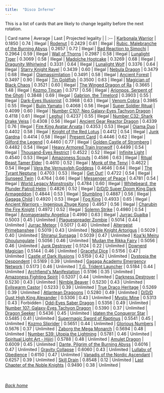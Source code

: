 ```yaml
---
title:  "Disco Inferno"
---
```


This is a list of cards that are likely to change legality before the next rotation.

| Card name | Average | Last | Projected legality |
| :-- |
[Karbonala Warrior](https://db.ygoprodeck.com/card/?search=Karbonala%20Warrior) | 0.1850 | 0.74 | Illegal |
[Rodenut](https://db.ygoprodeck.com/card/?search=Rodenut) | 0.2429 | 0.61 | Illegal |
[Rubic, Malebranche of the Burning Abyss](https://db.ygoprodeck.com/card/?search=Rubic,%20Malebranche%20of%20the%20Burning%20Abyss) | 0.2657 | 0.72 | Illegal |
[Bad Reaction to Simochi](https://db.ygoprodeck.com/card/?search=Bad%20Reaction%20to%20Simochi) | 0.2964 | 0.59 | Illegal |
[Wall of Thorns](https://db.ygoprodeck.com/card/?search=Wall%20of%20Thorns) | 0.2987 | 0.58 | Illegal |
[Lunalight Tiger](https://db.ygoprodeck.com/card/?search=Lunalight%20Tiger) | 0.3069 | 0.58 | Illegal |
[Madolche Hootcake](https://db.ygoprodeck.com/card/?search=Madolche%20Hootcake) | 0.3269 | 0.68 | Illegal |
[Dragunity Whirlwind](https://db.ygoprodeck.com/card/?search=Dragunity%20Whirlwind) | 0.3331 | 0.64 | Illegal |
[Lunalight Wolf](https://db.ygoprodeck.com/card/?search=Lunalight%20Wolf) | 0.3376 | 0.64 | Illegal |
[Starry Knight Rayel](https://db.ygoprodeck.com/card/?search=Starry%20Knight%20Rayel) | 0.3439 | 0.60 | Illegal |
[Nebula Dragon](https://db.ygoprodeck.com/card/?search=Nebula%20Dragon) | 0.3479 | 0.68 | Illegal |
[Ojamassimilation](https://db.ygoprodeck.com/card/?search=Ojamassimilation) | 0.3491 | 0.58 | Illegal |
[Ancient Forest](https://db.ygoprodeck.com/card/?search=Ancient%20Forest) | 0.3497 | 0.90 | Illegal |
[Tin Goldfish](https://db.ygoprodeck.com/card/?search=Tin%20Goldfish) | 0.3500 | 0.63 | Illegal |
[Magician of Black Chaos](https://db.ygoprodeck.com/card/?search=Magician%20of%20Black%20Chaos) | 0.3521 | 0.60 | Illegal |
[The Winged Dragon of Ra](https://db.ygoprodeck.com/card/?search=The%20Winged%20Dragon%20of%20Ra) | 0.3665 | 1.48 | Illegal |
[Kozmo Tincan](https://db.ygoprodeck.com/card/?search=Kozmo%20Tincan) | 0.3717 | 0.56 | Illegal |
[Arionpos, Serpent of the Ghoti](https://db.ygoprodeck.com/card/?search=Arionpos,%20Serpent%20of%20the%20Ghoti) | 0.3848 | 0.69 | Illegal |
[Gabrion, the Timelord](https://db.ygoprodeck.com/card/?search=Gabrion,%20the%20Timelord) | 0.3903 | 0.55 | Illegal |
[Dark-Eyes Illusionist](https://db.ygoprodeck.com/card/?search=Dark-Eyes%20Illusionist) | 0.3968 | 0.63 | Illegal |
[Venom Cobra](https://db.ygoprodeck.com/card/?search=Venom%20Cobra) | 0.3985 | 0.55 | Illegal |
[Bujin Yamato](https://db.ygoprodeck.com/card/?search=Bujin%20Yamato) | 0.4068 | 0.56 | Illegal |
[Super Soldier Ritual](https://db.ygoprodeck.com/card/?search=Super%20Soldier%20Ritual) | 0.4099 | 0.60 | Illegal |
[Number C107: Neo Galaxy-Eyes Tachyon Dragon](https://db.ygoprodeck.com/card/?search=Number%20C107:%20Neo%20Galaxy-Eyes%20Tachyon%20Dragon) | 0.4118 | 0.61 | Illegal |
[Leghul](https://db.ygoprodeck.com/card/?search=Leghul) | 0.4237 | 0.55 | Illegal |
[Number C32: Shark Drake Veiss](https://db.ygoprodeck.com/card/?search=Number%20C32:%20Shark%20Drake%20Veiss) | 0.4308 | 0.56 | Illegal |
[Ancient Gear Reactor Dragon](https://db.ygoprodeck.com/card/?search=Ancient%20Gear%20Reactor%20Dragon) | 0.4339 | 0.76 | Illegal |
[Fire King Avatar Arvata](https://db.ygoprodeck.com/card/?search=Fire%20King%20Avatar%20Arvata) | 0.4353 | 0.53 | Illegal |
[Ojama Duo](https://db.ygoprodeck.com/card/?search=Ojama%20Duo) | 0.4402 | 0.58 | Illegal |
[Knight of the Red Lotus](https://db.ygoprodeck.com/card/?search=Knight%20of%20the%20Red%20Lotus) | 0.4412 | 0.54 | Illegal |
[Junk Gardna](https://db.ygoprodeck.com/card/?search=Junk%20Gardna) | 0.4414 | 0.58 | Illegal |
[Present Card](https://db.ygoprodeck.com/card/?search=Present%20Card) | 0.4446 | 0.62 | Illegal |
[Gilford the Legend](https://db.ygoprodeck.com/card/?search=Gilford%20the%20Legend) | 0.4460 | 0.77 | Illegal |
[Golden Castle of Stromberg](https://db.ygoprodeck.com/card/?search=Golden%20Castle%20of%20Stromberg) | 0.4482 | 0.54 | Illegal |
[Heavy Armored Train Ironwolf](https://db.ygoprodeck.com/card/?search=Heavy%20Armored%20Train%20Ironwolf) | 0.4499 | 0.54 | Illegal |
[Thousand-Eyes Restrict](https://db.ygoprodeck.com/card/?search=Thousand-Eyes%20Restrict) | 0.4522 | 0.52 | Illegal |
[Infinite Light](https://db.ygoprodeck.com/card/?search=Infinite%20Light) | 0.4540 | 0.53 | Illegal |
[Amazoness Scouts](https://db.ygoprodeck.com/card/?search=Amazoness%20Scouts) | 0.4586 | 0.63 | Illegal |
[Ritual Beast Tamer Elder](https://db.ygoprodeck.com/card/?search=Ritual%20Beast%20Tamer%20Elder) | 0.4610 | 0.52 | Illegal |
[Monk of the Tenyi](https://db.ygoprodeck.com/card/?search=Monk%20of%20the%20Tenyi) | 0.4622 | 0.54 | Illegal |
[Vera the Vernusylph Goddess](https://db.ygoprodeck.com/card/?search=Vera%20the%20Vernusylph%20Goddess) | 0.4646 | 0.64 | Illegal |
[The Tyrant Neptune](https://db.ygoprodeck.com/card/?search=The%20Tyrant%20Neptune) | 0.4703 | 0.53 | Illegal |
[Get Out!](https://db.ygoprodeck.com/card/?search=Get%20Out!) | 0.4722 | 0.54 | Illegal |
[Sunseed Twin](https://db.ygoprodeck.com/card/?search=Sunseed%20Twin) | 0.4764 | 0.66 | Illegal |
[Messenger of Peace](https://db.ygoprodeck.com/card/?search=Messenger%20of%20Peace) | 0.4781 | 0.54 | Illegal |
[World Legacy Monstrosity](https://db.ygoprodeck.com/card/?search=World%20Legacy%20Monstrosity) | 0.4784 | 0.60 | Illegal |
[Whitebeard, the Plunder Patroll Helm](https://db.ygoprodeck.com/card/?search=Whitebeard,%20the%20Plunder%20Patroll%20Helm) | 0.4826 | 0.52 | Illegal |
[D/D/D Super Doom King Dark Armageddon](https://db.ygoprodeck.com/card/?search=D/D/D%20Super%20Doom%20King%20Dark%20Armageddon) | 0.4844 | 0.53 | Illegal |
[Stumbling](https://db.ygoprodeck.com/card/?search=Stumbling) | 0.4887 | 0.56 | Illegal |
[Gagaga Child](https://db.ygoprodeck.com/card/?search=Gagaga%20Child) | 0.4920 | 0.53 | Illegal |
[Fog King](https://db.ygoprodeck.com/card/?search=Fog%20King) | 0.4933 | 0.65 | Illegal |
[Ancient Warriors - Ingenious Zhuge Kong](https://db.ygoprodeck.com/card/?search=Ancient%20Warriors%20-%20Ingenious%20Zhuge%20Kong) | 0.4957 | 0.56 | Illegal |
[Charubin the Fire Knight](https://db.ygoprodeck.com/card/?search=Charubin%20the%20Fire%20Knight) | 0.4972 | 0.52 | Illegal |
[Solemn Strike](https://db.ygoprodeck.com/card/?search=Solemn%20Strike) | 0.4980 | 0.54 | Illegal |
[Aromaseraphy Angelica](https://db.ygoprodeck.com/card/?search=Aromaseraphy%20Angelica) | 0.4990 | 0.63 | Illegal |
[Jurrac Guaiba](https://db.ygoprodeck.com/card/?search=Jurrac%20Guaiba) | 0.5003 | 0.45 | Unlimited |
[Plaguespreader Zombie](https://db.ygoprodeck.com/card/?search=Plaguespreader%20Zombie) | 0.5014 | 0.44 | Unlimited |
[Jurrac Meteor](https://db.ygoprodeck.com/card/?search=Jurrac%20Meteor) | 0.5017 | 0.40 | Unlimited |
[Altergeist Primebanshee](https://db.ygoprodeck.com/card/?search=Altergeist%20Primebanshee) | 0.5019 | 0.43 | Unlimited |
[Noble Knight Artorigus](https://db.ygoprodeck.com/card/?search=Noble%20Knight%20Artorigus) | 0.5029 | 0.40 | Unlimited |
[Shiranui Sunsaga](https://db.ygoprodeck.com/card/?search=Shiranui%20Sunsaga) | 0.5039 | 0.47 | Unlimited |
[Koa'ki Meiru Ghoulungulate](https://db.ygoprodeck.com/card/?search=Koa'ki%20Meiru%20Ghoulungulate) | 0.5056 | 0.46 | Unlimited |
[Mudan the Rikka Fairy](https://db.ygoprodeck.com/card/?search=Mudan%20the%20Rikka%20Fairy) | 0.5056 | 0.46 | Unlimited |
[Junk Destroyer](https://db.ygoprodeck.com/card/?search=Junk%20Destroyer) | 0.5124 | 0.22 | Unlimited |
[Downerd Magician](https://db.ygoprodeck.com/card/?search=Downerd%20Magician) | 0.5144 | 0.46 | Unlimited |
[Graceful Dice](https://db.ygoprodeck.com/card/?search=Graceful%20Dice) | 0.5156 | 0.47 | Unlimited |
[Castle of Dark Illusions](https://db.ygoprodeck.com/card/?search=Castle%20of%20Dark%20Illusions) | 0.5159 | 0.42 | Unlimited |
[Dystopia the Despondent](https://db.ygoprodeck.com/card/?search=Dystopia%20the%20Despondent) | 0.5169 | 0.39 | Unlimited |
[Gagaga Academy Emergency Network](https://db.ygoprodeck.com/card/?search=Gagaga%20Academy%20Emergency%20Network) | 0.5173 | 0.46 | Unlimited |
[T.G. Trident Launcher](https://db.ygoprodeck.com/card/?search=T.G.%20Trident%20Launcher) | 0.5184 | 0.44 | Unlimited |
[Archfiend's Manifestation](https://db.ygoprodeck.com/card/?search=Archfiend's%20Manifestation) | 0.5196 | 0.35 | Unlimited |
[Amazoness Fighting Spirit](https://db.ygoprodeck.com/card/?search=Amazoness%20Fighting%20Spirit) | 0.5207 | 0.44 | Unlimited |
[Darkness Destroyer](https://db.ygoprodeck.com/card/?search=Darkness%20Destroyer) | 0.5230 | 0.43 | Unlimited |
[Nimble Beaver](https://db.ygoprodeck.com/card/?search=Nimble%20Beaver) | 0.5230 | 0.43 | Unlimited |
[Evilswarm Castor](https://db.ygoprodeck.com/card/?search=Evilswarm%20Castor) | 0.5233 | 0.39 | Unlimited |
[True Draco Heritage](https://db.ygoprodeck.com/card/?search=True%20Draco%20Heritage) | 0.5269 | 0.39 | Unlimited |
[Atlantean Dragoons](https://db.ygoprodeck.com/card/?search=Atlantean%20Dragoons) | 0.5280 | 0.49 | Unlimited |
[D/D/D Gust High King Alexander](https://db.ygoprodeck.com/card/?search=D/D/D%20Gust%20High%20King%20Alexander) | 0.5306 | 0.43 | Unlimited |
[Mystic Mine](https://db.ygoprodeck.com/card/?search=Mystic%20Mine) | 0.5313 | 0.43 | Forbidden |
[Odd-Eyes Saber Dragon](https://db.ygoprodeck.com/card/?search=Odd-Eyes%20Saber%20Dragon) | 0.5356 | 0.49 | Unlimited |
[Number 107: Galaxy-Eyes Tachyon Dragon](https://db.ygoprodeck.com/card/?search=Number%20107:%20Galaxy-Eyes%20Tachyon%20Dragon) | 0.5390 | 0.37 | Unlimited |
[Dragon Seeker](https://db.ygoprodeck.com/card/?search=Dragon%20Seeker) | 0.5436 | 0.45 | Unlimited |
[Idaten the Conqueror Star](https://db.ygoprodeck.com/card/?search=Idaten%20the%20Conqueror%20Star) | 0.5485 | 0.41 | Unlimited |
[Supermagic Sword of Raptinus](https://db.ygoprodeck.com/card/?search=Supermagic%20Sword%20of%20Raptinus) | 0.5541 | 0.45 | Unlimited |
[Kozmo Sliprider](https://db.ygoprodeck.com/card/?search=Kozmo%20Sliprider) | 0.5651 | 0.44 | Unlimited |
[Glorious Numbers](https://db.ygoprodeck.com/card/?search=Glorious%20Numbers) | 0.5676 | 0.37 | Unlimited |
[Zaborg the Mega Monarch](https://db.ygoprodeck.com/card/?search=Zaborg%20the%20Mega%20Monarch) | 0.5694 | 0.48 | Unlimited |
[Number S39: Utopia the Lightning](https://db.ygoprodeck.com/card/?search=Number%20S39:%20Utopia%20the%20Lightning) | 0.5781 | 0.46 | Unlimited |
[Spiritual Light Art - Hijiri](https://db.ygoprodeck.com/card/?search=Spiritual%20Light%20Art%20-%20Hijiri) | 0.5788 | 0.48 | Unlimited |
[Amulet Dragon](https://db.ygoprodeck.com/card/?search=Amulet%20Dragon) | 0.6009 | 0.45 | Unlimited |
[Dante, Pilgrim of the Burning Abyss](https://db.ygoprodeck.com/card/?search=Dante,%20Pilgrim%20of%20the%20Burning%20Abyss) | 0.6016 | 0.47 | Unlimited |
[Gravity Collapse](https://db.ygoprodeck.com/card/?search=Gravity%20Collapse) | 0.6060 | 0.43 | Unlimited |
[Lullaby of Obedience](https://db.ygoprodeck.com/card/?search=Lullaby%20of%20Obedience) | 0.6150 | 0.47 | Unlimited |
[Vanadis of the Nordic Ascendant](https://db.ygoprodeck.com/card/?search=Vanadis%20of%20the%20Nordic%20Ascendant) | 0.6257 | 0.39 | Unlimited |
[Skill Drain](https://db.ygoprodeck.com/card/?search=Skill%20Drain) | 0.8548 | 0.12 | Unlimited |
[Last Chapter of the Noble Knights](https://db.ygoprodeck.com/card/?search=Last%20Chapter%20of%20the%20Noble%20Knights) | 0.9490 | 0.38 | Unlimited |

<br>

###### [Back home](index)
